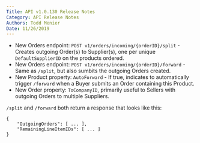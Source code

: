 ```yaml
---
Title: API v1.0.130 Release Notes
Category: API Release Notes
Authors: Todd Menier
Date: 11/26/2019
---
```


- New Orders endpoint: `POST v1/orders/incoming/{orderID}/split` - Creates outgoing Order(s) to Supplier(s), one per unique `DefaultSupplierID` on the products ordered.
- New Orders endpoint: `POST v1/orders/incoming/{orderID}/forward` - Same as `/split`, but also sumbits the outgoing Orders created.
- New Product property: `AutoForward` - If true, indicates to automatically trigger `/forward` when a Buyer submits an Order containing this Product.
- New Order property: `ToCompanyID`, primarily useful to Sellers with outgoing Orders to multiple Suppliers.

`/split` and `/forward` both return a response that looks like this:
```
{
    "OutgoingOrders": [ ... ],
    "RemainingLineItemIDs": [ ... ]
}
```
